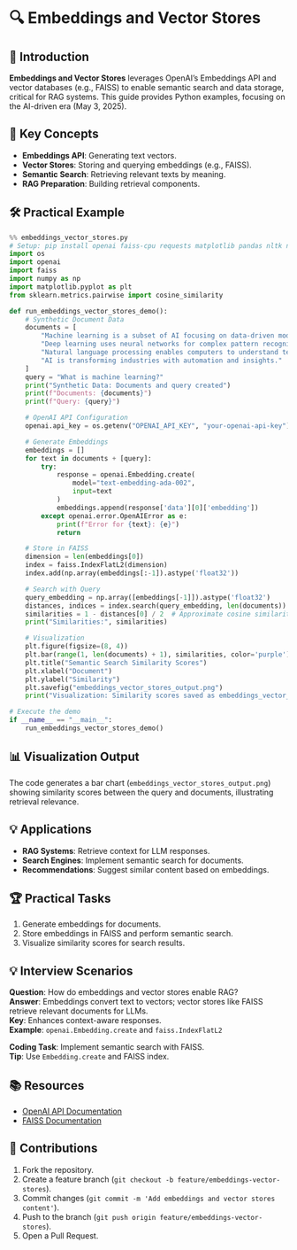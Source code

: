 # 🔍 Embeddings and Vector Stores

## 📖 Introduction

**Embeddings and Vector Stores** leverages OpenAI’s Embeddings API and vector databases (e.g., FAISS) to enable semantic search and data storage, critical for RAG systems. This guide provides Python examples, focusing on the AI-driven era (May 3, 2025).

## 🌟 Key Concepts

- **Embeddings API**: Generating text vectors.
- **Vector Stores**: Storing and querying embeddings (e.g., FAISS).
- **Semantic Search**: Retrieving relevant texts by meaning.
- **RAG Preparation**: Building retrieval components.

## 🛠️ Practical Example

```python
%% embeddings_vector_stores.py
# Setup: pip install openai faiss-cpu requests matplotlib pandas nltk numpy
import os
import openai
import faiss
import numpy as np
import matplotlib.pyplot as plt
from sklearn.metrics.pairwise import cosine_similarity

def run_embeddings_vector_stores_demo():
    # Synthetic Document Data
    documents = [
        "Machine learning is a subset of AI focusing on data-driven models.",
        "Deep learning uses neural networks for complex pattern recognition.",
        "Natural language processing enables computers to understand text.",
        "AI is transforming industries with automation and insights."
    ]
    query = "What is machine learning?"
    print("Synthetic Data: Documents and query created")
    print(f"Documents: {documents}")
    print(f"Query: {query}")

    # OpenAI API Configuration
    openai.api_key = os.getenv("OPENAI_API_KEY", "your-openai-api-key")

    # Generate Embeddings
    embeddings = []
    for text in documents + [query]:
        try:
            response = openai.Embedding.create(
                model="text-embedding-ada-002",
                input=text
            )
            embeddings.append(response['data'][0]['embedding'])
        except openai.error.OpenAIError as e:
            print(f"Error for {text}: {e}")
            return

    # Store in FAISS
    dimension = len(embeddings[0])
    index = faiss.IndexFlatL2(dimension)
    index.add(np.array(embeddings[:-1]).astype('float32'))

    # Search with Query
    query_embedding = np.array([embeddings[-1]]).astype('float32')
    distances, indices = index.search(query_embedding, len(documents))
    similarities = 1 - distances[0] / 2  # Approximate cosine similarity
    print("Similarities:", similarities)

    # Visualization
    plt.figure(figsize=(8, 4))
    plt.bar(range(1, len(documents) + 1), similarities, color='purple')
    plt.title("Semantic Search Similarity Scores")
    plt.xlabel("Document")
    plt.ylabel("Similarity")
    plt.savefig("embeddings_vector_stores_output.png")
    print("Visualization: Similarity scores saved as embeddings_vector_stores_output.png")

# Execute the demo
if __name__ == "__main__":
    run_embeddings_vector_stores_demo()
```

## 📊 Visualization Output

The code generates a bar chart (`embeddings_vector_stores_output.png`) showing similarity scores between the query and documents, illustrating retrieval relevance.

## 💡 Applications

- **RAG Systems**: Retrieve context for LLM responses.
- **Search Engines**: Implement semantic search for documents.
- **Recommendations**: Suggest similar content based on embeddings.

## 🏆 Practical Tasks

1. Generate embeddings for documents.
2. Store embeddings in FAISS and perform semantic search.
3. Visualize similarity scores for search results.

## 💡 Interview Scenarios

**Question**: How do embeddings and vector stores enable RAG?  
**Answer**: Embeddings convert text to vectors; vector stores like FAISS retrieve relevant documents for LLMs.  
**Key**: Enhances context-aware responses.  
**Example**: `openai.Embedding.create` and `faiss.IndexFlatL2`

**Coding Task**: Implement semantic search with FAISS.  
**Tip**: Use `Embedding.create` and FAISS index.

## 📚 Resources

- [OpenAI API Documentation](https://platform.openai.com/docs/)
- [FAISS Documentation](https://github.com/facebookresearch/faiss)

## 🤝 Contributions

1. Fork the repository.
2. Create a feature branch (`git checkout -b feature/embeddings-vector-stores`).
3. Commit changes (`git commit -m 'Add embeddings and vector stores content'`).
4. Push to the branch (`git push origin feature/embeddings-vector-stores`).
5. Open a Pull Request.